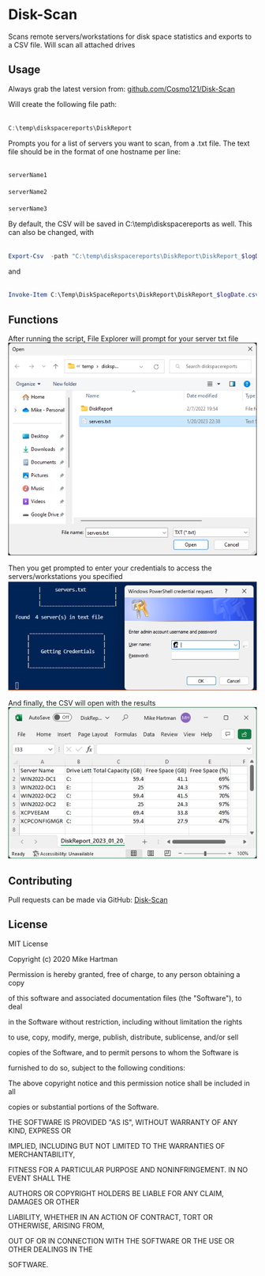 
# Disk-Scan

  

Scans remote servers/workstations for disk space statistics and exports to a CSV file. Will scan all attached drives

  
  

## Usage

  

Always grab the latest version from: [github.com/Cosmo121/Disk-Scan](https://github.com/Cosmo121/Disk-Scan)

  

Will create the following file path:

```PowerShell

C:\temp\diskspacereports\DiskReport

```

Prompts you for a list of servers you want to scan, from a .txt file. The text file should be in the format of one hostname per line:

```PowerShell

serverName1

serverName2

serverName3

```

  

By default, the CSV will be saved in C:\temp\diskspacereports as well. This can also be changed, with

  

```PowerShell

Export-Csv  -path "C:\temp\diskspacereports\DiskReport\DiskReport_$logDate.csv"

```

and

```PowerShell

Invoke-Item C:\Temp\DiskSpaceReports\DiskReport\DiskReport_$logDate.csv

```

## Functions
After running the script, File Explorer will prompt for your server txt file
![file_expolorer_prompt](/docs/file_expolorer_prompt.png "Prompt for txt file")

Then you get prompted to enter your credentials to access the servers/workstations you specified
![cred_prompt](/docs/cred_prompt.png "Prompt for credentials")

And finally, the CSV will open with the results
![csv_export](/docs/csv_export.png "CSV results")
  

## Contributing

Pull requests can be made via GitHub: [Disk-Scan](https://github.com/Cosmo121/Disk-Scan)

  

## License

MIT License

  

Copyright (c) 2020 Mike Hartman

  

Permission is hereby granted, free of charge, to any person obtaining a copy

of this software and associated documentation files (the "Software"), to deal

in the Software without restriction, including without limitation the rights

to use, copy, modify, merge, publish, distribute, sublicense, and/or sell

copies of the Software, and to permit persons to whom the Software is

furnished to do so, subject to the following conditions:

  

The above copyright notice and this permission notice shall be included in all

copies or substantial portions of the Software.

  

THE SOFTWARE IS PROVIDED "AS IS", WITHOUT WARRANTY OF ANY KIND, EXPRESS OR

IMPLIED, INCLUDING BUT NOT LIMITED TO THE WARRANTIES OF MERCHANTABILITY,

FITNESS FOR A PARTICULAR PURPOSE AND NONINFRINGEMENT. IN NO EVENT SHALL THE

AUTHORS OR COPYRIGHT HOLDERS BE LIABLE FOR ANY CLAIM, DAMAGES OR OTHER

LIABILITY, WHETHER IN AN ACTION OF CONTRACT, TORT OR OTHERWISE, ARISING FROM,

OUT OF OR IN CONNECTION WITH THE SOFTWARE OR THE USE OR OTHER DEALINGS IN THE

SOFTWARE.